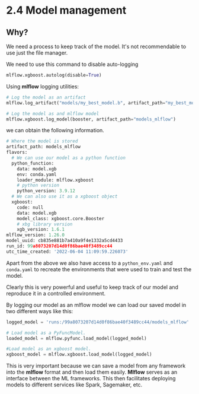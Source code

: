 # 2.4 Model management

## Why?
We need a process to keep track of the model. It's not recommendable to use just the file manager.

We need to use this command to disable auto-logging
```python
mlflow.xgboost.autolog(disable=True)
```

Using **mlflow** logging utilities: 
```python
# Log the model as an artifact
mlflow.log_artifact("models/my_best_model.b", artifact_path="my_best_model")

# Log the model as and mlflow model
mlflow.xgboost.log_model(booster, artifact_path="models_mlflow")
```
we can obtain the following information.

```python
# Where the model is stored 
artifact_path: models_mlflow
flavors:
  # We can use our model as a python function
  python_function:
    data: model.xgb
    env: conda.yaml
    loader_module: mlflow.xgboost
    # python version
    python_version: 3.9.12
  # We can also use it as a xgboost object  
  xgboost:
    code: null
    data: model.xgb
    model_class: xgboost.core.Booster
    # xbg library version
    xgb_version: 1.6.1
mlflow_version: 1.26.0
model_uuid: cb835e881b7a410a9f4e1332a5cd4433
run_id: 99a8073207d14d0f86bae40f3489cc44
utc_time_created: '2022-06-04 11:09:59.226073'
```

Apart from the above we also have access to a `python_env.yaml` and `conda.yaml` to recreate the environments that were used to train and test the model.

Clearly this is very powerful and useful to keep track of our model and reproduce it in a controlled environment.

By logging our model as an mlflow model we can load our saved model in two different ways like this:
```python
logged_model = 'runs:/99a8073207d14d0f86bae40f3489cc44/models_mlflow'

# Load model as a PyFuncModel.
loaded_model = mlflow.pyfunc.load_model(logged_model)

#Load model as an xgboost model.
xgboost_model = mlflow.xgboost.load_model(logged_model)
```

This is very important because we can save a model from any framework into the **mlflow** format and then load them easily. **Mlflow** serves as an interface between the ML frameworks. This then facilitates deploying models to different services like Spark, Sagemaker, etc.